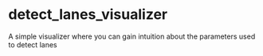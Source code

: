 # detect_lanes_visualizer
A simple visualizer where you can gain intuition about the parameters used to detect lanes
